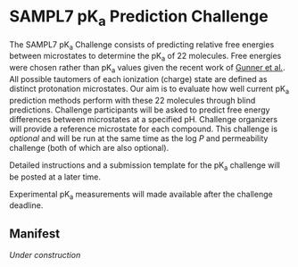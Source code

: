 # SAMPL7 pK<sub>a</sub> Prediction Challenge

The SAMPL7 pK<sub>a</sub> Challenge consists of predicting relative free energies between microstates to determine the pK<sub>a</sub> of 22 molecules. Free energies were chosen rather than pK<sub>a</sub> values given the recent work of [Gunner et al.](https://link.springer.com/content/pdf/10.1007/s10822-020-00280-7.pdf). All possible tautomers of each ionization (charge) state are defined as distinct protonation microstates. Our aim is to evaluate how well current pK<sub>a</sub> prediction methods perform with these 22 molecules through blind predictions. Challenge participants will be asked to predict free energy differences between microstates at a specified pH. Challenge organizers will provide a reference microstate for each compound. This challenge is *optional* and will be run at the same time as the log *P* and permeability challenge (both of which are also optional).  


Detailed instructions and a submission template for the pK<sub>a</sub> challenge will be posted at a later time.

Experimental pK<sub>a</sub> measurements will made available after the challenge deadline.

## Manifest
*Under construction*
